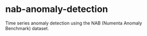 # nab-anomaly-detection
Time series anomaly detection using the NAB (Numenta Anomaly Benchmark) dataset. 
